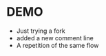 <!-- @format -->

# DEMO

-   Just trying a fork
-   added a new comment line
-   A repetition of the same flow
